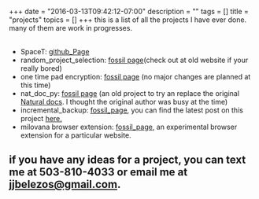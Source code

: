 +++
date = "2016-03-13T09:42:12-07:00"
description = ""
tags = []
title = "projects"
topics = []
+++
this is a list of all the projects I have ever done.
many of them are work in progresses.<br /><br />
 
+ SpaceT: <a href="http://github.com/warlord500/SpaceT.git">github_Page</a>
+ random_project_selection: [fossil page](/cgi-bin/fossil.cgi/rand_proj_select/)(check out at old website if your really bored)
+ one time pad encryption: [fossil page](/cgi-bin/fossil.cgi/otp_crypt/) (no major changes are planned at this time) 
+ nat_doc_py: [fossil page](/cgi-bin/fossil.cgi/nat_doc_py/) (an old project to try an replace the original [Natural docs](https://www.naturaldocs.org/). I thought the original author was busy at the time) 
+ incremental_backup: [fossil_page](/cgi-bin/fossil.cgi/incremental_backup), you can find the latest post on this project [here.](/post/programming/incremental_backup_update)
+ milovana browser extension: [fossil_page](/cgi-bin/fossil.cgi/milovana), an experimental browser extension for a particular website.



if you have any ideas for a project, you can text me at  503-810-4033 or email me at [jjbelezos@gmail.com](mail-to:jjbelezos@gmail.com).
-------------------------------------------------------------

